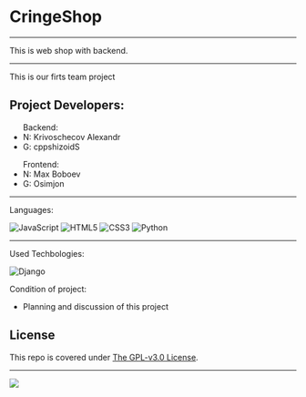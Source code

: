# CringeShop
---

This is web shop with backend.

---
This is our firts team project

Project Developers:
---

<ul>
  Backend:
  <li>N: Krivoschecov Alexandr
  <li>G: cppshizoidS
</ul>
<ul>
  Frontend:
  <li>N: Max Boboev
  <li>G: Osimjon
</ul>

---
Languages:

![JavaScript](https://img.shields.io/badge/-JavaScript-090909?style=for-the-badge&logo=JavaScript&logoColor=E9D54D)
![HTML5](https://img.shields.io/badge/html5-%23E34F26.svg?style=for-the-badge&logo=html5&logoColor=white)
![CSS3](https://img.shields.io/badge/css3-%231572B6.svg?style=for-the-badge&logo=css3&logoColor=white)
![Python](https://img.shields.io/badge/python-3670A0?style=for-the-badge&logo=python&logoColor=ffdd54)

---
Used Techbologies:

![Django](https://img.shields.io/badge/django-%23092E20.svg?style=for-the-badge&logo=django&logoColor=white)


Condition of project:
* Planning and discussion of this project


## License

This repo is covered under [The GPL-v3.0 License](LICENSE).

---
![](https://img.shields.io/tokei/lines/github/cppshizoidS/CringeShop)

